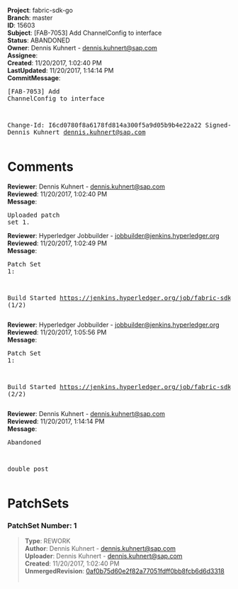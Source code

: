 <strong>Project</strong>: fabric-sdk-go<br><strong>Branch</strong>: master<br><strong>ID</strong>: 15603<br><strong>Subject</strong>: [FAB-7053] Add ChannelConfig to interface<br><strong>Status</strong>: ABANDONED<br><strong>Owner</strong>: Dennis Kuhnert - dennis.kuhnert@sap.com<br><strong>Assignee</strong>:<br><strong>Created</strong>: 11/20/2017, 1:02:40 PM<br><strong>LastUpdated</strong>: 11/20/2017, 1:14:14 PM<br><strong>CommitMessage</strong>:<br><pre>[FAB-7053] Add ChannelConfig to interface

Change-Id: I6cd0780f8a6178fd814a300f5a9d05b9b4e22a22
Signed-off-by: Dennis Kuhnert <dennis.kuhnert@sap.com>
</pre><h1>Comments</h1><strong>Reviewer</strong>: Dennis Kuhnert - dennis.kuhnert@sap.com<br><strong>Reviewed</strong>: 11/20/2017, 1:02:40 PM<br><strong>Message</strong>: <pre>Uploaded patch set 1.</pre><strong>Reviewer</strong>: Hyperledger Jobbuilder - jobbuilder@jenkins.hyperledger.org<br><strong>Reviewed</strong>: 11/20/2017, 1:02:49 PM<br><strong>Message</strong>: <pre>Patch Set 1:

Build Started https://jenkins.hyperledger.org/job/fabric-sdk-go-tests-verify-s390x/687/ (1/2)</pre><strong>Reviewer</strong>: Hyperledger Jobbuilder - jobbuilder@jenkins.hyperledger.org<br><strong>Reviewed</strong>: 11/20/2017, 1:05:56 PM<br><strong>Message</strong>: <pre>Patch Set 1:

Build Started https://jenkins.hyperledger.org/job/fabric-sdk-go-tests-verify-x86_64/816/ (2/2)</pre><strong>Reviewer</strong>: Dennis Kuhnert - dennis.kuhnert@sap.com<br><strong>Reviewed</strong>: 11/20/2017, 1:14:14 PM<br><strong>Message</strong>: <pre>Abandoned

double post</pre><h1>PatchSets</h1><h3>PatchSet Number: 1</h3><blockquote><strong>Type</strong>: REWORK<br><strong>Author</strong>: Dennis Kuhnert - dennis.kuhnert@sap.com<br><strong>Uploader</strong>: Dennis Kuhnert - dennis.kuhnert@sap.com<br><strong>Created</strong>: 11/20/2017, 1:02:40 PM<br><strong>UnmergedRevision</strong>: [0af0b75d60e2f82a77051fdff0bb8fcb6d6d3318](https://github.com/hyperledger-gerrit-archive/fabric-sdk-go/commit/0af0b75d60e2f82a77051fdff0bb8fcb6d6d3318)<br><br></blockquote>
